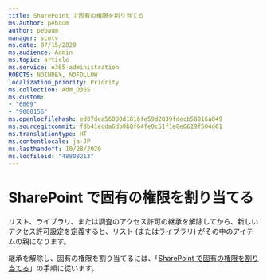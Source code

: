 ```yaml
---
title: SharePoint で固有の権限を割り当てる
ms.author: pebaum
author: pebaum
manager: scotv
ms.date: 07/15/2020
ms.audience: Admin
ms.topic: article
ms.service: o365-administration
ROBOTS: NOINDEX, NOFOLLOW
localization_priority: Priority
ms.collection: Adm_O365
ms.custom:
- "6869"
- "9000156"
ms.openlocfilehash: ed07dea56090d1816fe59d2839fdecb58916a849
ms.sourcegitcommit: f8b41ecda6db0b8f64fe0c51f1e8e6619f504d61
ms.translationtype: HT
ms.contentlocale: ja-JP
ms.lasthandoff: 10/28/2020
ms.locfileid: "48808213"
---
```

# <a name="assign-unique-permissions-in-sharepoint"></a>SharePoint で固有の権限を割り当てる

リスト、ライブラリ、または調査のアクセス許可の継承を解除してから、新しいアクセス許可設定を定義すると、リスト (またはライブラリ) がその中のアイテムの親になります。  

継承を解除し、固有の権限を割り当てるには、「[SharePoint で固有の権限を割り当てる](https://support.microsoft.com/office/customize-permissions-for-a-sharepoint-list-or-library-02d770f3-59eb-4910-a608-5f84cc297782#bkmk_break)」の手順に従います。

